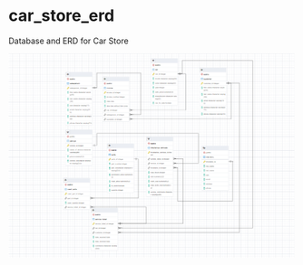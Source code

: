 # car_store_erd
Database and ERD for Car Store


![](https://raw.githubusercontent.com/n-eaton/car_store_erd/main/screen_cars.png?token=GHSAT0AAAAAABRRI34GKBOKBEAWAP7VIXLSYRGNTMQ)
